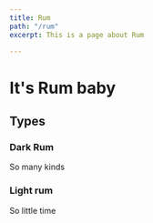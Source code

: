 ```yaml
---
title: Rum
path: "/rum"
excerpt: This is a page about Rum

---
```

# It's Rum baby

## Types

### Dark Rum

So many kinds

### Light rum

So little time